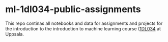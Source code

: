 # ml-1dl034-public-assignments
This repo continas all notebooks and data for assignments and projects for the introduction to the 
introduction to machine learning course ([1DL034](http://user.it.uu.se/~justin/Hugo/courses/machinelearning/)  at Uppsala.

